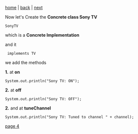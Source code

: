 [home](./page01.md) | [back](./page02.md) | [next](./page04.md)

Now let's Create the **Concrete class Sony TV**
```
SonyTV
```
which is a **Concrete Implementation**

and it
```
 implements TV
```
we add the methods

**1.** at **on**
```
System.out.println("Sony TV: ON");
```
**2.** at **off**
```
System.out.println("Sony TV: OFF");
```
**2.** and at **tuneChannel**
```
System.out.println("Sony TV: Tuned to channel " + channel);
```


[page 4](./page04.md)
